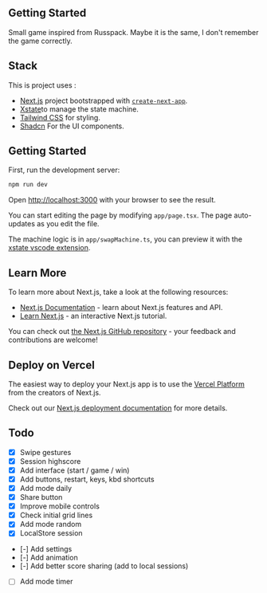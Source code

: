 ## Getting Started

Small game inspired from Russpack. Maybe it is the same, I don't remember the game correctly.

## Stack

This is project uses : 
 - [Next.js](https://nextjs.org) project bootstrapped with [`create-next-app`](https://nextjs.org/docs/app/api-reference/cli/create-next-app).
 - [Xstate](https://stately.ai/docs)to manage the state machine.
 - [Tailwind CSS](https://tailwindcss.com/) for styling.
 - [Shadcn](https://ui.shadcn.com/) For the UI components.

## Getting Started

First, run the development server:

```bash
npm run dev
```

Open [http://localhost:3000](http://localhost:3000) with your browser to see the result.

You can start editing the page by modifying `app/page.tsx`. The page auto-updates as you edit the file.

The machine logic is in `app/swapMachine.ts`, you can preview it with the [xstate vscode extension](https://marketplace.visualstudio.com/items?itemName=statelyai.stately-vscode).


## Learn More

To learn more about Next.js, take a look at the following resources:

- [Next.js Documentation](https://nextjs.org/docs) - learn about Next.js features and API.
- [Learn Next.js](https://nextjs.org/learn) - an interactive Next.js tutorial.

You can check out [the Next.js GitHub repository](https://github.com/vercel/next.js) - your feedback and contributions are welcome!

## Deploy on Vercel

The easiest way to deploy your Next.js app is to use the [Vercel Platform](https://vercel.com/new?utm_medium=default-template&filter=next.js&utm_source=create-next-app&utm_campaign=create-next-app-readme) from the creators of Next.js.

Check out our [Next.js deployment documentation](https://nextjs.org/docs/app/building-your-application/deploying) for more details.

## Todo

 - [x] Swipe gestures
 - [x] Session highscore
 - [x] Add interface (start / game / win)
 - [x] Add buttons, restart, keys, kbd shortcuts
 - [x] Add mode daily
 - [x] Share button
 - [x] Improve mobile controls
 - [x] Check initial grid lines
 - [x] Add mode random
 - [x] LocalStore session
 - [-] Add settings
 - [-] Add animation
 - [-] Add better score sharing (add to local sessions)
 - [ ] Add mode timer
 